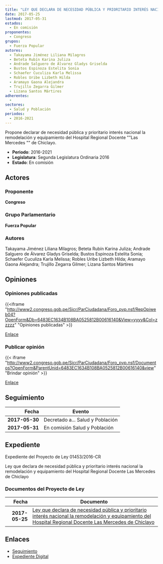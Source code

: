 ```yaml
---
title: "LEY QUE DECLARA DE NECESIDAD PÚBLICA Y PRIORITARIO INTERÉS NACIONAL LA REMODELACIÓN Y EQUIPAMIENTO DEL HOSPITAL REGIONAL DOCENTE 'LAS MERCEDES' DE CHICLAYO"
date: 2017-05-25
lastmod: 2017-05-31
estados: 
  - En comisión
proponentes: 
  - Congreso
grupos: 
  - Fuerza Popular
autores: 
  - Takayama Jiménez Liliana Milagros
  - Beteta Rubín Karina Juliza
  - Andrade Salguero de Álvarez Gladys Griselda
  - Bustos Espinoza Estelita Sonia
  - Schaefer Cuculiza Karla Melissa
  - Robles Uribe Lizbeth Hilda
  - Aramayo Gaona Alejandra
  - Trujillo Zegarra Gilmer
  - Lizana Santos Mártires
adherentes: 
  - 
sectores: 
  - Salud y Población
periodos: 
  - 2016-2021
---
```


Propone declarar de necesidad pública y prioritario interés nacional la remodelación y equipamiento del Hospital Regional Docente ""Las Mercedes "" de Chiclayo.

- **Periodo**: 2016-2021
- **Legislatura**: Segunda Legislatura Ordinaria 2016
- **Estado**: En comisión

## Actores

### Proponente

**Congreso**

### Grupo Parlamentario

**Fuerza Popular**

### Autores

Takayama Jiménez Liliana Milagros; Beteta Rubín Karina Juliza; Andrade Salguero de Álvarez Gladys Griselda; Bustos Espinoza Estelita Sonia; Schaefer Cuculiza Karla Melissa; Robles Uribe Lizbeth Hilda; Aramayo Gaona Alejandra; Trujillo Zegarra Gilmer; Lizana Santos Mártires


## Opiniones

### Opiniones publicadas

{{<iframe "http://www2.congreso.gob.pe/Sicr/ParCiudadana/Foro_pvp.nsf/RepOpiweb04?OpenForm&Db=6483EC1634B108BA0525812B00616140&View=yyyy&Col=zzzzz" "Opiniones publicadas" >}}

[Enlace](http://www2.congreso.gob.pe/Sicr/ParCiudadana/Foro_pvp.nsf/RepOpiweb04?OpenForm&Db=6483EC1634B108BA0525812B00616140&View=yyyy&Col=zzzzz)
### Publicar opinión

{{< iframe "http://www2.congreso.gob.pe/Sicr/ParCiudadana/Foro_pvp.nsf/Documentos?OpenForm&ParentUnid=6483EC1634B108BA0525812B00616140&view" "Brindar opinión" >}}

[Enlace](http://www2.congreso.gob.pe/Sicr/ParCiudadana/Foro_pvp.nsf/Documentos?OpenForm&ParentUnid=6483EC1634B108BA0525812B00616140&view)

## Seguimiento

| Fecha | Evento |
|------:|--------|
| **2017-05-30** | Decretado a... Salud y Población|
| **2017-05-31** | En comisión Salud y Población|


## Expediente

Expediente del Proyecto de Ley 01453/2016-CR

Ley que declara de necesidad pública y prioritario interés nacional la remodelación y equipamiento del Hospital Regional Docente Las Mercedes de Chiclayo


### Documentos del Proyecto de Ley

| Fecha | Documento |
|------:|--------|
| **2017-05-25** | [Ley que declara de necesidad pública y prioritario interés nacional la remodelación y equipamiento del Hospital Regional Docente Las Mercedes de Chiclayo](http://www.leyes.congreso.gob.pe/Documentos/2016_2021/Proyectos_de_Ley_y_de_Resoluciones_Legislativas/PL0145320170525.PDF) |

## Enlaces 

- [Seguimiento](http://www2.congreso.gob.pehttp://www2.congreso.gob.pe/Sicr/TraDocEstProc/CLProLey2016.nsf/f7fff46988ca05b1052578e100829cc7/2912e012212e96230525812b00606c47?OpenDocument)
- [Expediente Digital](http://www2.congreso.gob.pehttp://www2.congreso.gob.pe/Sicr/TraDocEstProc/CLProLey2016.nsf/f7fff46988ca05b1052578e100829cc7/2912e012212e96230525812b00606c47?OpenDocument&Click=05257FB7005EB655.eb71d0cf91d8294e05256cdf006b5706/$Body/0.1C6C)
